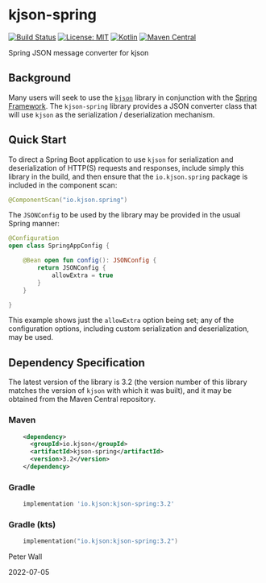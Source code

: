# kjson-spring

[![Build Status](https://travis-ci.com/pwall567/kjson-spring.svg?branch=main)](https://travis-ci.com/github/pwall567/kjson-spring)
[![License: MIT](https://img.shields.io/badge/License-MIT-yellow.svg)](https://opensource.org/licenses/MIT)
[![Kotlin](https://img.shields.io/static/v1?label=Kotlin&message=v1.6.10&color=7f52ff&logo=kotlin&logoColor=7f52ff)](https://github.com/JetBrains/kotlin/releases/tag/v1.6.10)
[![Maven Central](https://img.shields.io/maven-central/v/io.kjson/kjson-spring?label=Maven%20Central)](https://search.maven.org/search?q=g:%22io.kjson%22%20AND%20a:%22kjson-spring%22)

Spring JSON message converter for kjson

## Background

Many users will seek to use the [`kjson`](https://github.com/pwall567/kjson) library in conjunction with the
[Spring Framework](https://spring.io/projects/spring-framework).
The `kjson-spring` library provides a JSON converter class that will use `kjson` as the serialization / deserialization
mechanism.

## Quick Start

To direct a Spring Boot application to use `kjson` for serialization and deserialization of HTTP(S) requests and
responses, include simply this library in the build, and then ensure that the `io.kjson.spring` package is included in
the component scan:
```kotlin
@ComponentScan("io.kjson.spring")
```

The `JSONConfig` to be used by the library may be provided in the usual Spring manner:
```kotlin
@Configuration
open class SpringAppConfig {

    @Bean open fun config(): JSONConfig {
        return JSONConfig {
            allowExtra = true
        }
    }

}
```
This example shows just the `allowExtra` option being set; any of the configuration options, including custom
serialization and deserialization, may be used.

## Dependency Specification

The latest version of the library is 3.2 (the version number of this library matches the version of `kjson` with which
it was built), and it may be obtained from the Maven Central repository.

### Maven
```xml
    <dependency>
      <groupId>io.kjson</groupId>
      <artifactId>kjson-spring</artifactId>
      <version>3.2</version>
    </dependency>
```
### Gradle
```groovy
    implementation 'io.kjson:kjson-spring:3.2'
```
### Gradle (kts)
```kotlin
    implementation("io.kjson:kjson-spring:3.2")
```

Peter Wall

2022-07-05

